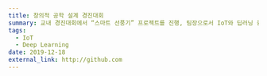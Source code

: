 ```yaml
---
title: 창의적 공학 설계 경진대회
summary: 교내 경진대회에서 “스마트 선풍기” 프로젝트를 진행, 팀장으로서 IoT와 딥러닝 융합 기술을 사용해 사람 인식과 바람 세기 조절 시스템을 개발했습니다.
tags:
  - IoT
  - Deep Learning
date: 2019-12-18
external_link: http://github.com
---
```

